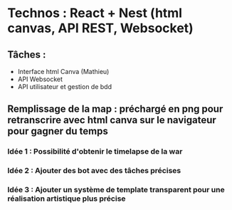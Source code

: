 # Technos : React + Nest (html canvas, API REST, Websocket)

## Tâches : 
- Interface html Canva (Mathieu)
- API Websocket 
- API utilisateur et gestion de bdd



## Remplissage de la map : préchargé en png pour retranscrire avec html canva sur le navigateur pour gagner du temps

### Idée 1 : Possibilité d'obtenir le timelapse de la war

### Idée 2 : Ajouter des bot avec des tâches précises

### Idée 3 : Ajouter un système de template transparent pour une réalisation artistique plus précise  